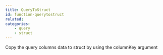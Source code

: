 ```yaml
---
title: QueryToStruct
id: function-querytostruct
related:
categories:
    - query
    - struct
---
```


Copy the query columns data to struct by using the columnKey argument
